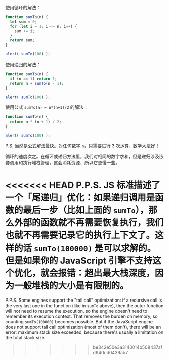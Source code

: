 使用循环的解法：

```js run
function sumTo(n) {
  let sum = 0;
  for (let i = 1; i <= n; i++) {
    sum += i;
  }
  return sum;
}

alert( sumTo(100) );
```

使用递归的解法：

```js run
function sumTo(n) {
  if (n == 1) return 1;
  return n + sumTo(n - 1);
}

alert( sumTo(100) );
```

使用公式 `sumTo(n) = n*(n+1)/2` 的解法：

```js run
function sumTo(n) {
  return n * (n + 1) / 2;
}

alert( sumTo(100) );
```

P.S. 当然是公式解法最快。对任何数字 `n`，只需要进行 3 次运算，数学大法好！

循环的速度次之。在循环或递归方法里，我们对相同的数字求和，但是递归涉及嵌套调用和执行堆栈管理，这会消耗资源，所以它更慢一些。

<<<<<<< HEAD
P.P.S. JS 标准描述了一个「尾递归」优化：如果递归调用是函数的最后一步（比如上面的 `sumTo`），那么外部的函数就不再需要恢复执行，我们也就不再需要记录它的执行上下文了。这样的话 `sumTo(100000)` 是可以求解的。但是如果你的 JavaScript 引擎不支持这个优化，就会报错：超出最大栈深度，因为一般堆栈的大小是有限制的。
=======
P.P.S. Some engines support the "tail call" optimization: if a recursive call is the very last one in the function (like in `sumTo` above), then the outer function will not need to resume the execution, so the engine doesn't need to remember its execution context. That removes the burden on memory, so counting `sumTo(100000)` becomes possible. But if the JavaScript engine does not support tail call optimization (most of them don't), there will be an error: maximum stack size exceeded, because there's usually a limitation on the total stack size.
>>>>>>> be342e50e3a3140014b508437afd940cd0439ab7
